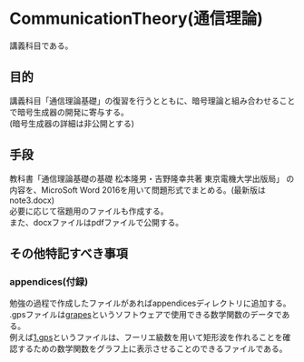 ﻿# CommunicationTheory(通信理論)
講義科目である。
## 目的
講義科目「通信理論基礎」の復習を行うとともに、暗号理論と組み合わせることで暗号生成器の開発に寄与する。  
(暗号生成器の詳細は非公開とする)  
## 手段
教科書「通信理論基礎の基礎 松本隆男・吉野隆幸共著 東京電機大学出版局」
の内容を、MicroSoft Word 2016を用いて問題形式でまとめる。(最新版はnote3.docx)  
必要に応じて宿題用のファイルも作成する。  
また、docxファイルはpdfファイルで公開する。  
<!--
時間があれば動画作成も。(暗号理論の動画と統合)
-->
## その他特記すべき事項
### appendices(付録)
勉強の過程で作成したファイルがあればappendicesディレクトリに追加する。  
.gpsファイルは[grapes](http://www.osaka-kyoiku.ac.jp/~tomodak/grapes/)というソフトウェアで使用できる数学関数のデータである。  
例えば[1.gps](https://github.com/17ec084/grade2-2/blob/master/communicationTheory/appendices/1.gps)というファイルは、フーリエ級数を用いて矩形波を作れることを確認するための数学関数をグラフ上に表示させることのできるファイルである。  
